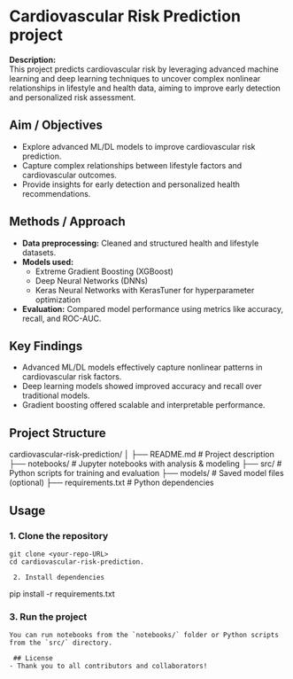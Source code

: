 # Cardiovascular Risk Prediction project

**Description:**  
This project predicts cardiovascular risk by leveraging advanced machine learning and deep learning techniques to uncover complex nonlinear relationships in lifestyle and health data, aiming to improve early detection and personalized risk assessment.

## Aim / Objectives  
- Explore advanced ML/DL models to improve cardiovascular risk prediction.  
- Capture complex relationships between lifestyle factors and cardiovascular outcomes.  
- Provide insights for early detection and personalized health recommendations.

## Methods / Approach  
- **Data preprocessing:** Cleaned and structured health and lifestyle datasets.  
- **Models used:**  
  - Extreme Gradient Boosting (XGBoost)  
  - Deep Neural Networks (DNNs)  
  - Keras Neural Networks with KerasTuner for hyperparameter optimization  
- **Evaluation:** Compared model performance using metrics like accuracy, recall, and ROC-AUC.

## Key Findings  
- Advanced ML/DL models effectively capture nonlinear patterns in cardiovascular risk factors.  
- Deep learning models showed improved accuracy and recall over traditional models.  
- Gradient boosting offered scalable and interpretable performance.
## Project Structure

cardiovascular-risk-prediction/
│
├── README.md              # Project description
├── notebooks/             # Jupyter notebooks with analysis & modeling
├── src/                   # Python scripts for training and evaluation
├── models/                # Saved model files (optional)
├── requirements.txt       # Python dependencies
## Usage

### 1. Clone the repository
```
git clone <your-repo-URL>
cd cardiovascular-risk-prediction.

 2. Install dependencies
```
pip install -r requirements.txt

### 3. Run the project
```
You can run notebooks from the `notebooks/` folder or Python scripts from the `src/` directory.

 ## License
- Thank you to all contributors and collaborators!
